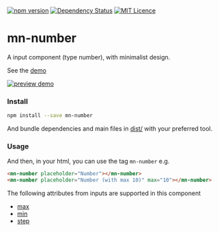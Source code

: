 [![npm version](https://badge.fury.io/js/mn-number.svg)](https://badge.fury.io/js/mn-number)
[![Dependency Status](https://gemnasium.com/badges/github.com/minimalist-components/mn-number.svg)](https://gemnasium.com/github.com/minimalist-components/mn-number)
[![MIT Licence](https://badges.frapsoft.com/os/mit/mit.svg?v=103)](https://opensource.org/licenses/mit-license.php)

# mn-number

A input component (type number), with minimalist design.

See the [demo](https://minimalist-components.github.io/mn-number/)

[![preview demo](https://raw.githubusercontent.com/minimalist-components/mn-number/master/preview.gif)](https://minimalist-components.github.io/mn-number/) 

### Install

```sh
npm install --save mn-number
```

And bundle dependencies and main files in [dist/](https://github.com/minimalist-components/mn-select/tree/master/dist) with your preferred tool.

### Usage

And then, in your html, you can use the tag ```mn-number``` e.g.

```html
<mn-number placeholder="Number"></mn-number>
<mn-number placeholder="Number (with max 10)" max="10"></mn-number>
```

The following attributes from inputs are supported in this component

- [max](http://www.w3schools.com/tags/att_input_max.asp)
- [min](http://www.w3schools.com/tags/att_input_min.asp)
- [step](http://www.w3schools.com/tags/att_input_step.asp)
